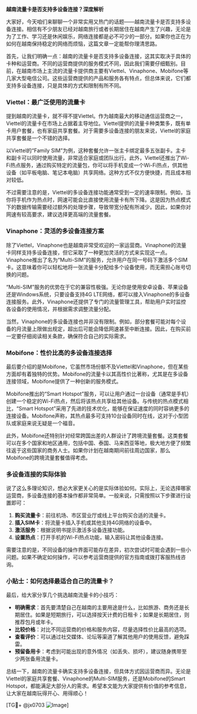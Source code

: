 **越南流量卡是否支持多设备连接？深度解析**

大家好，今天咱们来聊聊一个非常实用又热门的话题——越南流量卡是否支持多设备连接。相信有不少朋友已经对越南旅行或者长期居住在越南产生了兴趣，无论是为了工作、学习还是休闲娱乐，网络连接都是必不可少的一部分。如果你也正在为如何在越南保持稳定的网络而烦恼，这篇文章一定能帮你理清思路。

首先，让我们明确一点：越南的流量卡是否支持多设备连接，这其实取决于具体的卡种和运营商。不同的运营商提供的服务模式不同，因此我们需要仔细甄别。目前，在越南市场上主流的流量卡提供商主要有Viettel、Vinaphone、Mobifone等几家大型电信公司。这些运营商提供的产品和服务各有特点，但总体来说，它们都支持多设备连接，只是具体的方式和限制有所不同。

### Viettel：最广泛使用的流量卡

提到越南的流量卡，就不得不提Viettel。作为越南最大的移动通信运营商之一，Viettel的流量卡在市场上占据着主导地位。Viettel提供的流量卡种类繁多，既有单卡用户套餐，也有家庭共享套餐。对于需要多设备连接的朋友来说，Viettel的家庭共享套餐是一个不错的选择。

以Viettel的“Family SIM”为例，这种套餐允许一张主卡绑定最多五张副卡。主卡和副卡可以同时使用流量，非常适合家庭或团队出行。此外，Viettel还推出了Wi-Fi热点服务，通过购买特定的流量包，你可以将手机变成一个Wi-Fi热点，供其他设备（如平板电脑、笔记本电脑）共享网络。这种方式不仅方便快捷，而且成本相对较低。

不过需要注意的是，Viettel的多设备连接功能通常受到一定的速率限制。例如，当你将手机作为热点时，网速可能会比直接使用流量卡有所下降。这是因为热点模式下的数据传输需要经过额外的处理步骤，导致带宽分配有所减少。因此，如果你对网速有较高要求，建议选择更高端的流量套餐。

### Vinaphone：灵活的多设备连接方案

除了Viettel，Vinaphone也是越南非常受欢迎的一家运营商。Vinaphone的流量卡同样支持多设备连接，但它采取了一种更加灵活的方式来实现这一点。Vinaphone推出了名为“Multi-SIM”的服务，允许用户在同一号码下激活多个SIM卡。这意味着你可以轻松地将一张流量卡分配给多个设备使用，而无需担心账号切换的问题。

“Multi-SIM”服务的优势在于它的兼容性极强。无论你是使用安卓设备、苹果设备还是Windows系统，只要设备支持4G LTE网络，都可以接入Vinaphone的多设备连接服务。此外，Vinaphone还提供了专门的流量管理工具，帮助用户实时监控各设备的使用情况，并根据需求调整流量分配。

当然，Vinaphone的多设备连接也并非没有限制。例如，部分套餐可能对每个设备的月流量上限做出规定，超出后可能会降低网速甚至中断连接。因此，在购买前一定要仔细阅读相关条款，确保符合自己的实际需求。

### Mobifone：性价比高的多设备连接选择

最后要介绍的是Mobifone，它虽然市场份额不及Viettel和Vinaphone，但在某些方面却有着独特的优势。Mobifone的流量卡以其高性价比著称，尤其是在多设备连接领域，Mobifone提供了一种创新的服务模式。

Mobifone推出的“Smart Hotspot”服务，可以让用户通过一台设备（通常是手机）创建一个稳定的Wi-Fi热点，然后将该热点共享给其他设备。与传统的热点模式相比，“Smart Hotspot”采用了先进的技术优化，能够在保证速度的同时容纳更多的连接设备。Mobifone声称，其热点最多可支持10台设备同时在线，这对于小型团队或家庭来说无疑是一个福音。

此外，Mobifone还特别针对经常跨国出差的人群设计了跨境流量套餐。这类套餐可以在多个国家和地区通用，包括中国、泰国、马来西亚等地，极大地方便了频繁往返于这些国家的商务人士。如果你计划在越南期间前往周边国家，那么Mobifone的跨境流量套餐值得考虑。

### 多设备连接的实际体验

说了这么多理论知识，想必大家更关心的是实际体验如何。实际上，无论选择哪家运营商，多设备连接的基本操作都非常简单。一般来说，只需按照以下步骤进行设置即可：

1. **购买流量卡**：前往机场、市区营业厅或线上平台购买合适的流量卡。
2. **插入SIM卡**：将流量卡插入手机或其他支持4G网络的设备中。
3. **激活服务**：根据说明书提示激活多设备连接功能。
4. **设置热点**：打开手机的Wi-Fi热点功能，输入密码让其他设备连接。

需要注意的是，不同设备的操作界面可能存在差异，初次尝试时可能会遇到一些小问题。如果不确定如何操作，可以参考运营商提供的官方指南或拨打客服热线咨询。

### 小贴士：如何选择最适合自己的流量卡？

最后，给大家分享几个挑选越南流量卡的小技巧：

- **明确需求**：首先要清楚自己在越南的主要用途是什么，比如旅游、商务还是长期居住。如果是短期旅行，可以选择按天计费的日租卡；如果是长期居住，则推荐包月或年卡。
- **比较价格**：对比不同运营商的价格和服务内容，尽量选择性价比最高的选项。
- **查看评价**：可以通过社交媒体、论坛等渠道了解其他用户的使用反馈，避免踩雷。
- **预留备用卡**：考虑到可能出现的意外情况（如丢失、损坏），建议随身携带至少两张备用流量卡。

总结一下，越南的流量卡确实支持多设备连接，但具体方式因运营商而异。无论是Viettel的家庭共享套餐、Vinaphone的Multi-SIM服务，还是Mobifone的Smart Hotspot，都能满足大部分人的需求。希望本文能为大家提供有价值的参考信息，让大家在越南玩得开心、用得顺心！

[TG💪+ @jx0703 ![Image](https://github.com/user-attachments/assets/dbca1d08-cadb-493c-b0ec-ad6f7a83f270)]